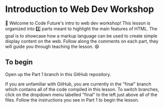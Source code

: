 # Introduction to Web Dev Workshop
:wave: Welcome to Code Future's intro to web dev workshop! This lesson is organized into :three: parts meant to highlight the main features of HTML. The goal is to showcase how a markup language can be used to create simple display content on the web. Follow along the comments on each part, they will guide you through teaching the lesson. :smile:

## To begin
Open up the Part 1 branch in this GitHub repository.

If you are unfamiliar with GitHub, you are currently in the "final" branch which contains all of the code compiled in this lesson. To switch branches, click on the dropdown menu labelled "final" to the left just above all of the files. Follow the instructions you see in Part 1 to begin the lesson.